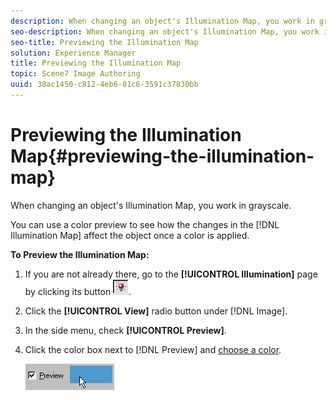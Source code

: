 ```yaml
---
description: When changing an object's Illumination Map, you work in grayscale.
seo-description: When changing an object's Illumination Map, you work in grayscale.
seo-title: Previewing the Illumination Map
solution: Experience Manager
title: Previewing the Illumination Map
topic: Scene7 Image Authoring
uuid: 38ac1450-c812-4eb6-81c6-3591c37830bb
---
```


# Previewing the Illumination Map{#previewing-the-illumination-map}

When changing an object's Illumination Map, you work in grayscale.

You can use a color preview to see how the changes in the [!DNL Illumination Map] affect the object once a color is applied.

**To Preview the Illumination Map:** 

1. If you are not already there, go to the **[!UICONTROL Illumination]** page by clicking its button ![](assets/illum_button.png).
1. Click the **[!UICONTROL View]** radio button under [!DNL Image].
1. In the side menu, check **[!UICONTROL Preview]**.
1. Click the color box next to [!DNL Preview] and [choose a color](../../c-vat-rend-pg/c-vat-rend-obj/t-vat-rend-solid-color.md#task-e051bda9851e4c6fb7e33a38b6e47f0d).

   ![Step Info](assets/preview_color.png)

